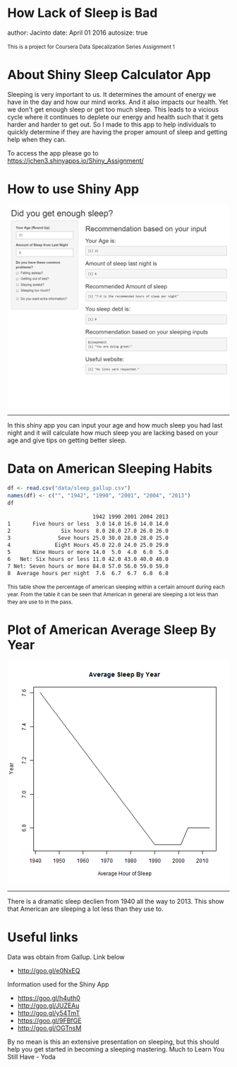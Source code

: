 How Lack of Sleep is Bad
========================================================
author: Jacinto
date: April 01 2016
autosize: true

<small>
This is a project for Coursera Data Specalization Series
Assignment 1
</small>

About Shiny Sleep Calculator App
========================================================

Sleeping is very important to us. It determines the amount of energy we have in the day and how our mind works. And it also impacts our health. Yet we don't get enough sleep or get too much sleep. This leads to a vicious cycle where it continues to deplete our energy and health such that it gets harder and harder to get out. So I made to this app to help individuals to quickly determine if they are having the proper amount of sleep and getting help when they can. 

To access the app please go to <https://jchen3.shinyapps.io/Shiny_Assignment/>

How to use Shiny App
========================================================

![Shiny App](shinyApp.jpg)

***
In this shiny app you can input your age and how much sleep you had last night and it will calculate how much sleep you are lacking based on your age and give tips on getting better sleep.



Data on American Sleeping Habits
========================================================


```r
df <- read.csv("data/sleep_gallup.csv")
names(df) <- c("", "1942", "1990", "2001", "2004", "2013")
df
```

```
                           1942 1990 2001 2004 2013
1       Five hours or less  3.0 14.0 16.0 14.0 14.0
2                Six hours  8.0 28.0 27.0 26.0 26.0
3               Seve hours 25.0 30.0 28.0 28.0 25.0
4              Eight Hours 45.0 22.0 24.0 25.0 29.0
5       Nine Hours or more 14.0  5.0  4.0  6.0  5.0
6   Net: Six hours or less 11.0 42.0 43.0 40.0 40.0
7 Net: Seven hours or more 84.0 57.0 56.0 59.0 59.0
8  Average hours per night  7.6  6.7  6.7  6.8  6.8
```
<small>
This table show the percentage of american sleeping within a certain amount during each year. From the table it can be seen that American in general are sleeping a lot less than they are use to in the pass. 
</small>

Plot of American Average Sleep By Year
========================================================
![plot of chunk unnamed-chunk-2](presentation-figure/unnamed-chunk-2-1.png)
***
There is a dramatic sleep declien from 1940 all the way to 2013. This show that American are sleeping a lot less than they use to. 

Useful links
========================================================

Data was obtain from Gallup. Link below
- http://goo.gl/e0NxEQ

Information used for the Shiny App
- https://goo.gl/h4uth0
- http://goo.gl/JUZEAu
- http://goo.gl/y54TmT
- https://goo.gl/9FBfGE
- http://goo.gl/OGTnsM

By no mean is this an extensive presentation on sleeping, but this should help you get started in becoming a sleeping mastering. Much to Learn You Still Have - Yoda

